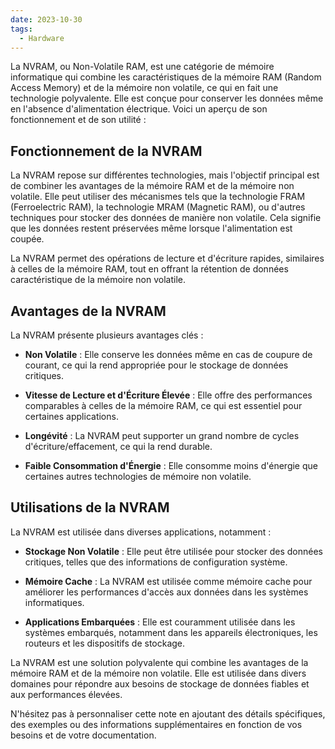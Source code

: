```yaml
---
date: 2023-10-30
tags:
  - Hardware
---
```


La NVRAM, ou Non-Volatile RAM, est une catégorie de mémoire informatique qui combine les caractéristiques de la mémoire RAM (Random Access Memory) et de la mémoire non volatile, ce qui en fait une technologie polyvalente. Elle est conçue pour conserver les données même en l'absence d'alimentation électrique. Voici un aperçu de son fonctionnement et de son utilité :

## Fonctionnement de la NVRAM

La NVRAM repose sur différentes technologies, mais l'objectif principal est de combiner les avantages de la mémoire RAM et de la mémoire non volatile. Elle peut utiliser des mécanismes tels que la technologie FRAM (Ferroelectric RAM), la technologie MRAM (Magnetic RAM), ou d'autres techniques pour stocker des données de manière non volatile. Cela signifie que les données restent préservées même lorsque l'alimentation est coupée.

La NVRAM permet des opérations de lecture et d'écriture rapides, similaires à celles de la mémoire RAM, tout en offrant la rétention de données caractéristique de la mémoire non volatile.

## Avantages de la NVRAM

La NVRAM présente plusieurs avantages clés :

- **Non Volatile** : Elle conserve les données même en cas de coupure de courant, ce qui la rend appropriée pour le stockage de données critiques.

- **Vitesse de Lecture et d'Écriture Élevée** : Elle offre des performances comparables à celles de la mémoire RAM, ce qui est essentiel pour certaines applications.

- **Longévité** : La NVRAM peut supporter un grand nombre de cycles d'écriture/effacement, ce qui la rend durable.

- **Faible Consommation d'Énergie** : Elle consomme moins d'énergie que certaines autres technologies de mémoire non volatile.

## Utilisations de la NVRAM

La NVRAM est utilisée dans diverses applications, notamment :

- **Stockage Non Volatile** : Elle peut être utilisée pour stocker des données critiques, telles que des informations de configuration système.

- **Mémoire Cache** : La NVRAM est utilisée comme mémoire cache pour améliorer les performances d'accès aux données dans les systèmes informatiques.

- **Applications Embarquées** : Elle est couramment utilisée dans les systèmes embarqués, notamment dans les appareils électroniques, les routeurs et les dispositifs de stockage.

La NVRAM est une solution polyvalente qui combine les avantages de la mémoire RAM et de la mémoire non volatile. Elle est utilisée dans divers domaines pour répondre aux besoins de stockage de données fiables et aux performances élevées.

N'hésitez pas à personnaliser cette note en ajoutant des détails spécifiques, des exemples ou des informations supplémentaires en fonction de vos besoins et de votre documentation.
